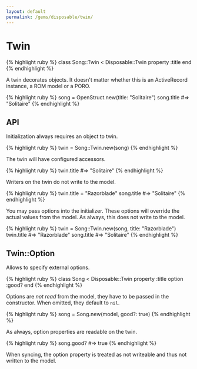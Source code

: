 ```yaml
---
layout: default
permalink: /gems/disposable/twin/
---
```


# Twin

{% highlight ruby %}
class Song::Twin < Disposable::Twin
  property :title
end
{% endhighlight %}

A twin decorates objects. It doesn't matter whether this is an ActiveRecord instance, a ROM model or a PORO.

{% highlight ruby %}
song = OpenStruct.new(title: "Solitaire")
song.title #=> "Solitaire"
{% endhighlight %}

## API

Initialization always requires an object to twin.

{% highlight ruby %}
twin = Song::Twin.new(song)
{% endhighlight %}

The twin will have configured accessors.

{% highlight ruby %}
twin.title #=> "Solitaire"
{% endhighlight %}

Writers on the twin do not write to the model.

{% highlight ruby %}
twin.title = "Razorblade"
song.title #=> "Solitaire"
{% endhighlight %}

You may pass options into the initializer. These options will override the actual values from the model. As always, this does not write to the model.

{% highlight ruby %}
twin = Song::Twin.new(song, title: "Razorblade")
twin.title #=> "Razorblade"
song.title #=> "Solitaire"
{% endhighlight %}

## Twin::Option

Allows to specify external options.

{% highlight ruby %}
class Song < Disposable::Twin
  property :title
  option :good?
end
{% endhighlight %}

Options are _not read_ from the model, they have to be passed in the constructor. When omitted, they default to `nil`.

{% highlight ruby %}
song = Song.new(model, good?: true)
{% endhighlight %}

As always, option properties are readable on the twin.

{% highlight ruby %}
song.good? #=> true
{% endhighlight %}

When syncing, the option property is treated as not writeable and thus not written to the model.